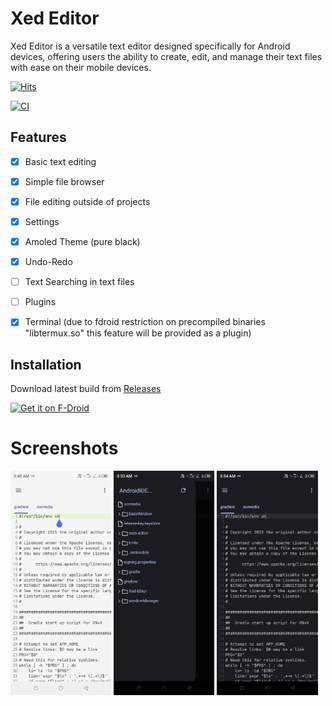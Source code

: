 # Xed Editor

Xed Editor is a versatile text editor designed specifically for Android devices, offering users the ability to create, edit, and manage their text files with ease on their mobile devices.

[![Hits](https://hits.seeyoufarm.com/api/count/incr/badge.svg?url=https%3A%2F%2Fgithub.com%2FRohitKushvaha01%2FXed-Editor&count_bg=%2379C83D&title_bg=%23555555&icon=&icon_color=%23E7E7E7&title=hits&edge_flat=false)](https://hits.seeyoufarm.com)

[![CI](https://github.com/Rohitkushvaha01/Xed-Editor/actions/workflows/android.yml/badge.svg?event=push)](https://github.com/Rohitkushvaha01/Xed-Editor/actions/workflows/android.yml)

## Features
- [x] Basic text editing
- [x] Simple file browser
- [x] File editing outside of projects
- [x] Settings
- [x] Amoled Theme (pure black)
- [x] Undo-Redo
- [ ] Text Searching in text files
- [ ] Plugins
- [x] Terminal (due to fdroid restriction on precompiled binaries "libtermux.so" this feature will be provided as a plugin)




## Installation

Download latest build
from [Releases](https://github.com/RohitKushvaha01/Xed-Editor/releases)

[<img src="https://fdroid.gitlab.io/artwork/badge/get-it-on.png"
    alt="Get it on F-Droid"
    height="80">](https://f-droid.org/packages/com.rk.xededitor)




# Screenshots

<div >
<img src="/fastlane/metadata/android/en-US/images/phoneScreenshots/01.jpg" width="32%" /> <img src="/fastlane/metadata/android/en-US/images/phoneScreenshots/02.jpg" width="32%" /> <img src="/fastlane/metadata/android/en-US/images/phoneScreenshots/03.jpg" width="32%" />
</div>

